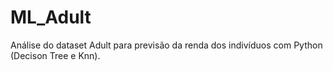 # ML_Adult
Análise do dataset Adult para previsão da renda dos indivíduos com Python (Decison Tree e Knn). 

